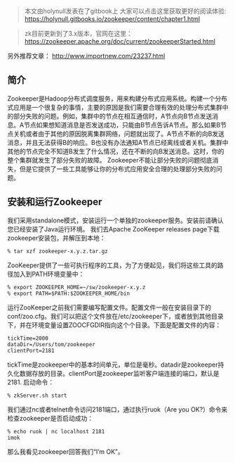 > 本文由holynull发表在了gitbook上 大家可以点击这里获取更好的阅读体验: https://holynull.gitbooks.io/zookeeper/content/chapter1.html

> zk目前更新到了3.x版本，官网在这里：https://zookeeper.apache.org/doc/current/zookeeperStarted.html

另外推荐文章： http://www.importnew.com/23237.html

## 简介

Zookeeper是Hadoop分布式调度服务，用来构建分布式应用系统。构建一个分布式应用是一个很复杂的事情，主要的原因是我们需要合理有效的处理分布式集群中的部分失败的问题。例如，集群中的节点在相互通信时，A节点向B节点发送消息。A节点如果想知道消息是否发送成功，只能由B节点告诉A节点。那么如果B节点关机或者由于其他的原因脱离集群网络，问题就出现了。A节点不断的向B发送消息，并且无法获得B的响应。B也没有办法通知A节点已经离线或者关机。集群中其他的节点完全不知道B发生了什么情况，还在不断的向B发送消息。这时，你的整个集群就发生了部分失败的故障。 Zookeeper不能让部分失败的问题彻底消失，但是它提供了一些工具能够让你的分布式应用安全合理的处理部分失败的问题。

## 安装和运行Zookeeper

我们采用standalone模式，安装运行一个单独的zookeeper服务。安装前请确认您已经安装了Java运行环境。 我们去Apache ZooKeeper releases page下载zookeeper安装包，并解压到本地：

```
% tar xzf zookeeper-x.y.z.tar.gz
```

ZooKeeper提供了一些可执行程序的工具，为了方便起见，我们将这些工具的路径加入到PATH环境变量中：

```
% export ZOOKEEPER_HOME=~/sw/zookeeper-x.y.z
% export PATH=$PATH:$ZOOKEEPER_HOME/bin
```

运行ZooKeeper之前我们需要编写配置文件。配置文件一般在安装目录下的conf/zoo.cfg。我们可以把这个文件放在/etc/zookeeper下，或者放到其他目录下，并在环境变量设置ZOOCFGDIR指向这个个目录。下面是配置文件的内容：

```
tickTime=2000
dataDir=/Users/tom/zookeeper
clientPort=2181
```

tickTime是zookeeper中的基本时间单元，单位是毫秒。datadir是zookeeper持久化数据存放的目录。clientPort是zookeeper监听客户端连接的端口，默认是2181. 启动命令：

```
% zkServer.sh start
```

我们通过nc或者telnet命令访问2181端口，通过执行ruok（Are you OK?）命令来检查zookeeper是否启动成功：

```
% echo ruok | nc localhost 2181
imok
```

那么我看见zookeeper回答我们“I’m OK”。